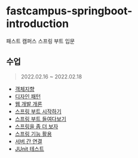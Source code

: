 # fastcampus-springboot-introduction
패스트 캠퍼스 스프링 부트 입문

## 수업
> 2022.02.16 ~ 2022.02.18

- [객체지향](#)
- [디자인 패턴](#)
- [웹 개발 개론](#)
- [스프링 부트 시작하기](#)
- [스프링 부트 들여다보기](#)
- [스프링을 좀 더 보자](#)
- [스프링 기능 활용](#)
- [서버 간 연결](#)
- [JUnit 테스트](#)
